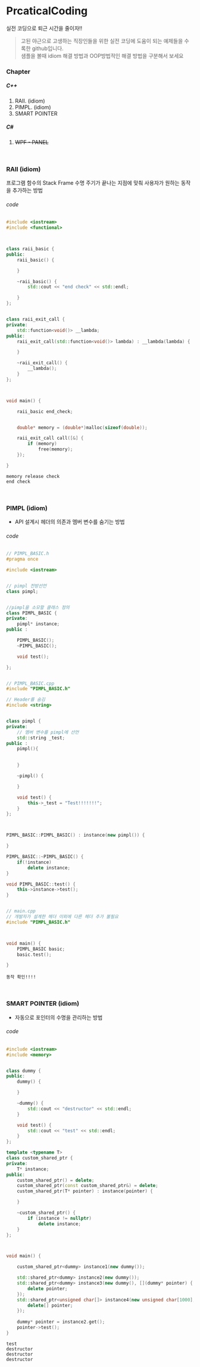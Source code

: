 # PrcaticalCoding
실전 코딩으로 퇴근 시간을 줄이자!!

>고된 야근으로 고생하는 직장인들을 위한 실전 코딩에 도움이 되는 예제들을 수록한 github입니다. <br/>
샘플을 볼때 idiom 해결 방법과 OOP방법적인 해결 방법을 구분해서 보세요

###  Chapter 
##### C++
1. RAII. (idiom)
2. PIMPL. (idiom)
3. SMART POINTER

##### C#
1. ~~WPF - PANEL~~

<br/>

### RAII (idiom)

프로그램 함수의 Stack Frame 수명 주기가 끝나는 지점에 맞춰 사용자가 원하는 동작을 추가하는 방법

###### code
```c++
#include <iostream>
#include <functional>



class raii_basic {
public:
	raii_basic() {

	}

	~raii_basic() {
		std::cout << "end check" << std::endl;

	}
};


class raii_exit_call {
private:
	std::function<void()> __lambda;
public:
	raii_exit_call(std::function<void()> lambda) : __lambda(lambda) {

	}

	~raii_exit_call() {
		__lambda();
	}
};



void main() {

	raii_basic end_check;


	double* memory = (double*)malloc(sizeof(double));

	raii_exit_call call([&] {
		if (memory)
			free(memory);
	});

}

```
```console
memory release check
end check
```
<br/>


### PIMPL (idiom)

 - API 설계시 헤더의 의존과 멤버 변수를 숨기는 방법

###### code
```c++
// PIMPL_BASIC.h
#pragma once

#include <iostream>


// pimpl 전방선언 
class pimpl;


//pimpl을 소모할 클래스 정의
class PIMPL_BASIC {
private:
	pimpl* instance;
public :

	PIMPL_BASIC();
	~PIMPL_BASIC();

	void test();

};


// PIMPL_BASIC.cpp
#include "PIMPL_BASIC.h"

// Header를 숨김
#include <string>


class pimpl {
private:
	// 멤버 변수를 pimpl에 선언
	std::string _test;
public :
	pimpl(){

	
	}

	~pimpl() {

	}

	void test() {
		this->_test = "Test!!!!!!!";
	}
};



PIMPL_BASIC::PIMPL_BASIC() : instance(new pimpl()) {

}

PIMPL_BASIC::~PIMPL_BASIC() {
	if(!instance)
		delete instance;
}

void PIMPL_BASIC::test() {
	this->instance->test();
}


// main.cpp
// 개발자가 설계한 헤더 이외에 다른 헤더 추가 불필요 
#include "PIMPL_BASIC.h"



void main() {
	PIMPL_BASIC basic;
	basic.test();

}

```
```console
동작 확인!!!!
```

<br/>



### SMART POINTER (idiom)

 - 자동으로 포인터의 수명을 관리하는 방법

###### code
```c++
#include <iostream>
#include <memory>


class dummy {
public:
	dummy() {

	}

	~dummy() {
		std::cout << "destructor" << std::endl;
	}

	void test() {
		std::cout << "test" << std::endl;
	}
};

template <typename T>
class custom_shared_ptr {
private:
	T* instance;
public:
	custom_shared_ptr() = delete;
	custom_shared_ptr(const custom_shared_ptr&) = delete;
	custom_shared_ptr(T* pointer) : instance(pointer) {

	}

	~custom_shared_ptr() {
		if (instance != nullptr)
			delete instance;
	}
};



void main() {

	custom_shared_ptr<dummy> instance1(new dummy());

	std::shared_ptr<dummy> instance2(new dummy());
	std::shared_ptr<dummy> instance3(new dummy(), [](dummy* pointer) {
		delete pointer;
	});
	std::shared_ptr<unsigned char[]> instance4(new unsigned char[1000], [](unsigned char* pointer) {
		delete[] pointer;
	});
	
	dummy* pointer = instance2.get();
	pointer->test();
}

```
```console
test
destructor
destructor
destructor
```

<br/>